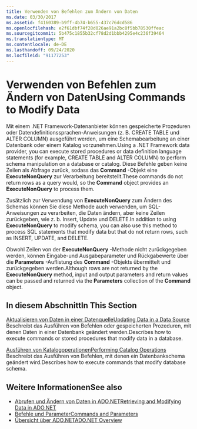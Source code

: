 ```yaml
---
title: Verwenden von Befehlen zum Ändern von Daten
ms.date: 03/30/2017
ms.assetid: f4160389-b9ff-4b74-b655-437c76dcd586
ms.openlocfilehash: e2f61dbf74f28d026ae91a2bc8f5bb78530ffeac
ms.sourcegitcommit: 5b475c1855b32cf78d2d1bbb4295e4c236f39464
ms.translationtype: MT
ms.contentlocale: de-DE
ms.lasthandoff: 09/24/2020
ms.locfileid: "91177253"
---
```

# <a name="using-commands-to-modify-data"></a><span data-ttu-id="4bc82-102">Verwenden von Befehlen zum Ändern von Daten</span><span class="sxs-lookup"><span data-stu-id="4bc82-102">Using Commands to Modify Data</span></span>

<span data-ttu-id="4bc82-103">Mit einem .NET Framework-Datenanbieter können gespeicherte Prozeduren oder Datendefinitionssprachen-Anweisungen (z. B. CREATE TABLE und ALTER COLUMN) ausgeführt werden, um eine Schemabearbeitung an einer Datenbank oder einem Katalog vorzunehmen.</span><span class="sxs-lookup"><span data-stu-id="4bc82-103">Using a .NET Framework data provider, you can execute stored procedures or data definition language statements (for example, CREATE TABLE and ALTER COLUMN) to perform schema manipulation on a database or catalog.</span></span> <span data-ttu-id="4bc82-104">Diese Befehle geben keine Zeilen als Abfrage zurück, sodass das **Command** -Objekt eine **ExecuteNonQuery** zur Verarbeitung bereitstellt.</span><span class="sxs-lookup"><span data-stu-id="4bc82-104">These commands do not return rows as a query would, so the **Command** object provides an **ExecuteNonQuery** to process them.</span></span>  
  
 <span data-ttu-id="4bc82-105">Zusätzlich zur Verwendung von **ExecuteNonQuery** zum Ändern des Schemas können Sie diese Methode auch verwenden, um SQL-Anweisungen zu verarbeiten, die Daten ändern, aber keine Zeilen zurückgeben, wie z. b. Insert, Update und DELETE.</span><span class="sxs-lookup"><span data-stu-id="4bc82-105">In addition to using **ExecuteNonQuery** to modify schema, you can also use this method to process SQL statements that modify data but that do not return rows, such as INSERT, UPDATE, and DELETE.</span></span>  
  
 <span data-ttu-id="4bc82-106">Obwohl Zeilen von der **ExecuteNonQuery** -Methode nicht zurückgegeben werden, können Eingabe-und Ausgabeparameter und Rückgabewerte über die **Parameters** -Auflistung des **Command** -Objekts übermittelt und zurückgegeben werden.</span><span class="sxs-lookup"><span data-stu-id="4bc82-106">Although rows are not returned by the **ExecuteNonQuery** method, input and output parameters and return values can be passed and returned via the **Parameters** collection of the **Command** object.</span></span>  
  
## <a name="in-this-section"></a><span data-ttu-id="4bc82-107">In diesem Abschnitt</span><span class="sxs-lookup"><span data-stu-id="4bc82-107">In This Section</span></span>  

 [<span data-ttu-id="4bc82-108">Aktualisieren von Daten in einer Datenquelle</span><span class="sxs-lookup"><span data-stu-id="4bc82-108">Updating Data in a Data Source</span></span>](updating-data-in-a-data-source.md)  
 <span data-ttu-id="4bc82-109">Beschreibt das Ausführen von Befehlen oder gespeicherten Prozeduren, mit denen Daten in einer Datenbank geändert werden.</span><span class="sxs-lookup"><span data-stu-id="4bc82-109">Describes how to execute commands or stored procedures that modify data in a database.</span></span>  
  
 [<span data-ttu-id="4bc82-110">Ausführen von Katalogoperationen</span><span class="sxs-lookup"><span data-stu-id="4bc82-110">Performing Catalog Operations</span></span>](performing-catalog-operations.md)  
 <span data-ttu-id="4bc82-111">Beschreibt das Ausführen von Befehlen, mit denen ein Datenbankschema geändert wird.</span><span class="sxs-lookup"><span data-stu-id="4bc82-111">Describes how to execute commands that modify database schema.</span></span>  
  
## <a name="see-also"></a><span data-ttu-id="4bc82-112">Weitere Informationen</span><span class="sxs-lookup"><span data-stu-id="4bc82-112">See also</span></span>

- [<span data-ttu-id="4bc82-113">Abrufen und Ändern von Daten in ADO.NET</span><span class="sxs-lookup"><span data-stu-id="4bc82-113">Retrieving and Modifying Data in ADO.NET</span></span>](retrieving-and-modifying-data.md)
- [<span data-ttu-id="4bc82-114">Befehle und Parameter</span><span class="sxs-lookup"><span data-stu-id="4bc82-114">Commands and Parameters</span></span>](commands-and-parameters.md)
- [<span data-ttu-id="4bc82-115">Übersicht über ADO.NET</span><span class="sxs-lookup"><span data-stu-id="4bc82-115">ADO.NET Overview</span></span>](ado-net-overview.md)
